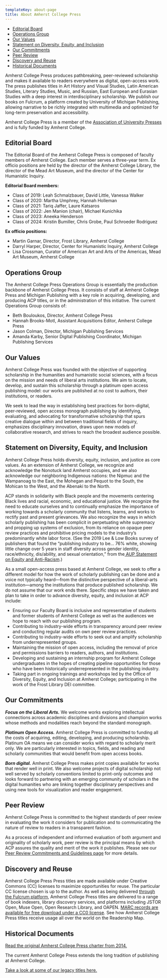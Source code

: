 ```yaml
---
templateKey: about-page
title: About Amherst College Press
---
```

<ul class="list-unstyled">
<li><a href="#editorial">Editorial Board</a></li>
<li><a href="#operations">Operations Group</a></li>
<li><a href="#values">Our Values</a></li><li><a href="#dei-statement">Statement on Diversity, Equity, and Inclusion</a></li>
<li><a href="#commitments">Our Commitments</a></li>
<li><a href="#peerreview">Peer Review</a></li>
<li><a href="#discovery">Discovery and Reuse</a></li>
<li><a href="#historical-docs">Historical Documents</a></li>
</ul>

Amherst College Press produces pathbreaking, peer-reviewed scholarship and makes it available to readers everywhere as digital, open-access work. The press publishes titles in Art History and Visual Studies, Latin American Studies, Literary Studies, Music, and Russian, East European and Eurasian Studies with a deep interest in interdisciplinary scholarship. We publish our books on Fulcrum, a platform created by University of Michigan Publishing, allowing narrative to be richly integrated with multimedia and optimized for long-term preservation and accessibility.

Amherst College Press is a member of the [Association of University Presses](http://www.aupresses.org/) and is fully funded by Amherst College.

<h2 id="editorial">Editorial Board</h2>

The Editorial Board of the Amherst College Press is composed of faculty members of Amherst College. Each member serves a three-year term. Ex officio positions are held by the director of the Amherst College Library, the director of the Mead Art Museum, and the director of the Center for Humanistic Inquiry.

**Editorial Board members:**

* Class of 2019: Leah Schmalzbauer, David Little, Vanessa Walker
* Class of 2020: Martha Umphrey, Hannah Holleman
* Class of 2021: Tariq Jaffer, Laure Katsaros 
* Class of 2022: Jen Manion (chair), Michael Kunichika 
* Class of 2023: Aneeka Henderson
* Class of 2024: Kristin Bumiller, Chris Grobe, Paul Schroeder Rodriguez

**Ex officio positions:**

* Martin Garnar, Director, Frost Library, Amherst College
* Darryl Harper, Director, Center for Humanistic Inquiry, Amherst College
* Lisa Crossman, Curator of American Art and Arts of the Americas, Mead Art Museum, Amherst College

<h2 id="operations">Operations Group</h2>

The Amherst College Press Operations Group is essentially the production backbone of Amherst College Press. It consists of staff at Amherst College Press and Michigan Publishing with a key role in acquiring, developing, and producing ACP titles, or in the administration of this initiative. The current Operations Group consists of:

* Beth Bouloukos, Director, Amherst College Press 
* Hannah Brooks-Motl, Assistant Acquisitions Editor, Amherst College Press 
* Jason Colman, Director, Michigan Publishing Services
* Amanda Karby, Senior Digital Publishing Coordinator, Michigan Publishing Services

<h2 id="values">Our Values</h2>

Amherst College Press was founded with the objective of supporting scholarship in the humanities and humanistic social sciences, with a focus on the mission and needs of liberal arts institutions. We aim to locate, develop, and sustain this scholarship through a platinum open access publishing model: our works are published at no cost to authors, their institutions, or readers.

We seek to lead the way in establishing best practices for born-digital, peer-reviewed, open access monograph publishing by identifying, evaluating, and advocating for transformative scholarship that spurs creative dialogue within and between traditional fields of inquiry, emphasizes disciplinary innovation, draws upon new models of collaborative research, and strives to reach the broadest audience possible.

<h2 id="dei-statement">Statement on Diversity, Equity, and Inclusion</h2>

Amherst College Press holds diversity, equity, inclusion, and justice as core values. As an extension of Amherst College, we recognize and acknowledge the Nonotuck land Amherst occupies, and we also acknowledge our neighboring Indigenous nations: the Nipmuc and the Wampanoag to the East, the Mohegan and Pequot to the South, the Mohican to the West, and the Abenaki to the North.

ACP stands in solidarity with Black people and the movements centering Black lives and racial, economic, and educational justice. We recognize the need to educate ourselves and to continually emphasize the importance of working towards a scholarly community that listens, learns, and works to rectify past and present grievances. We also recognize the ways in which scholarly publishing has been complicit in perpetuating white supremacy and propping up systems of exclusion, from its reliance on opaque peer review practices and prohibitive pricing models to the industry’s predominantly white labor force. (See the 2019 Lee & Low Books survey of publishers that found the “publishing industry to be… 76% white, showing little change over 5 years in staff diversity across gender identity, race/ethnicity, dis/ability, and sexual orientation,” from the[ AUP Statement on Equity and Anti-Racism](https://aupresses.org/about-aupresses/equity-and-antiracism/).)

As a small open-access press based at Amherst College, we seek to offer a different model for how the work of scholarly publishing can be done and a voice not typically heard—from the distinctive perspective of a liberal-arts institution—among the institutions that produce published scholarship. We do not assume that our work ends there. Specific steps we have taken and plan to take in order to advance diversity, equity, and inclusion at ACP include:

* Ensuring our Faculty Board is inclusive and representative of students and former students of Amherst College as well as the audiences we hope to reach with our publishing program. 
* Contributing to industry-wide efforts in transparency around peer review and conducting regular audits on own peer review practices. 
* Contributing to industry-wide efforts to seek out and amplify scholarship from underrepresented groups.
* Maintaining the mission of open access, including the removal of price and permissions barriers to readers, authors, and institutions.
* Developing and sustaining an internship program for Amherst College undergraduates in the hopes of creating pipeline opportunities for those who have been historically underrepresented in the publishing industry.
* Taking part in ongoing trainings and workshops led by the Office of Diversity, Equity, and Inclusion at Amherst College; participating in the work of the Frost Library DEI committee.

<h2 id="commitments">Our Commitments</h2>

***Focus on the Liberal Arts.*** We welcome works exploring intellectual connections across academic disciplines and divisions and champion works whose methods and modalities reach beyond the standard monograph.

***Platinum Open Access.*** Amherst College Press is committed to funding all the costs of acquiring, editing, developing, and producing scholarship. Platinum OA means we can consider works with regard to scholarly merit only. We are particularly interested in topics, fields, and reading and scholarly communities that would benefit from open access books.

***Born digital.*** Amherst College Press makes print copies available for works that render well in print. We also welcome projects of digital scholarship not well served by scholarly conventions limited to print-only outcomes and looks forward to partnering with an emerging community of scholars in the digital humanities who are linking together disciplinary perspectives and using new tools for visualization and reader engagement.

<h2 id="peerreview">Peer Review</h2>

Amherst College Press is committed to the highest standards of peer review in evaluating the work it considers for publication and to communicating the nature of review to readers in a transparent fashion. 

As a process of independent and informed evaluation of both argument and originality of scholarly work, peer review is the principal means by which ACP assures the quality and merit of the work it publishes. Please see our [Peer Review Commitments and Guidelines page](https://about-amherstpress.netlify.app/peerreview/) for more details.

<h2 id="discovery">Discovery and Reuse</h2>

Amherst College Press Press titles are made available under Creative Commons (CC) licenses to maximize opportunities for reuse. The particular CC license chosen is up to the author. As well as being delivered [through the Fulcrum platform](https://www.fulcrum.org/amherst?locale=en), Amherst College Press titles are delivered to a range of book indexers, library discovery services, and platforms including JSTOR Open, Muse Open, Open Research Library, and OAPEN. [MARC records are available for free download under a CC0 license](https://ftp.fulcrum.org/Amherst_College_Press/). See how Amherst College Press titles receive usage all over the world on the Readership Map.

<h2 id="historical-docs">Historical Documents</h2>

<a href="/assets/acp-2014-charter.pdf">Read the original Amherst College Press charter from 2014. </a>

 The current Amherst College Press extends the long tradition of publishing at Amherst College.

<a href="/assets/acp-historical-titles.pdf">Take a look at some of our legacy titles here.</a>